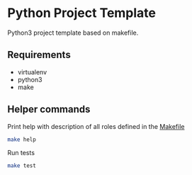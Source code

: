 # Python Project Template

Python3 project template based on makefile.

## Requirements

* virtualenv
* python3
* make

## Helper commands

Print help with description of all roles defined in the [Makefile](./Makefile)
```bash
make help
```

Run tests
```bash
make test
```
